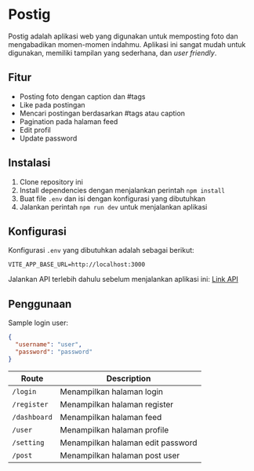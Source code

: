 # Postig

Postig adalah aplikasi web yang digunakan untuk memposting foto dan mengabadikan momen-momen indahmu. Aplikasi ini sangat mudah untuk digunakan, memiliki tampilan yang sederhana, dan _user friendly_.

## Fitur

- Posting foto dengan caption dan #tags
- Like pada postingan
- Mencari postingan berdasarkan #tags atau caption
- Pagination pada halaman feed
- Edit profil
- Update password

## Instalasi

1. Clone repository ini
2. Install dependencies dengan menjalankan perintah `npm install`
3. Buat file `.env` dan isi dengan konfigurasi yang dibutuhkan
4. Jalankan perintah `npm run dev` untuk menjalankan aplikasi

## Konfigurasi

Konfigurasi `.env` yang dibutuhkan adalah sebagai berikut:

```
VITE_APP_BASE_URL=http://localhost:3000
```

Jalankan API terlebih dahulu sebelum menjalankan aplikasi ini:
[Link API](https://github.com/rozakulbarkhi/api-postig)

## Penggunaan

Sample login user:

```json
{
  "username": "user",
  "password": "password"
}
```

| Route        | Description                       |
| ------------ | --------------------------------- |
| `/login`     | Menampilkan halaman login         |
| `/register`  | Menampilkan halaman register      |
| `/dashboard` | Menampilkan halaman feed          |
| `/user`      | Menampilkan halaman profile       |
| `/setting`   | Menampilkan halaman edit password |
| `/post`      | Menampilkan halaman post user     |
